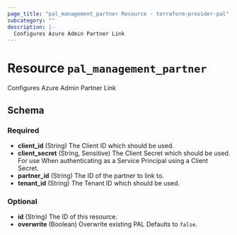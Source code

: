 ```yaml
---
page_title: "pal_management_partner Resource - terraform-provider-pal"
subcategory: ""
description: |-
  Configures Azure Admin Partner Link
---
```


# Resource `pal_management_partner`

Configures Azure Admin Partner Link



## Schema

### Required

- **client_id** (String) The Client ID which should be used.
- **client_secret** (String, Sensitive) The Client Secret which should be used. For use When authenticating as a Service Principal using a Client Secret.
- **partner_id** (String) The ID of the partner to link to.
- **tenant_id** (String) The Tenant ID which should be used.

### Optional

- **id** (String) The ID of this resource.
- **overwrite** (Boolean) Overwrite existing PAL Defaults to `false`.


